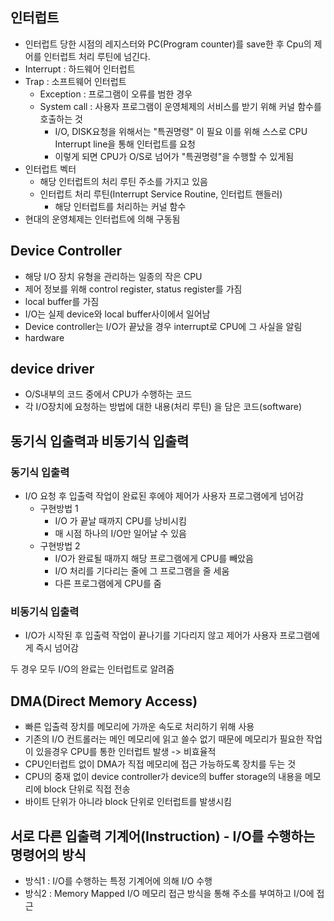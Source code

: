 ## 인터럽트
  - 인터럽트 당한 시점의 레지스터와 PC(Program counter)를 save한 후 Cpu의 제어를 인터럽트 처리 루틴에 넘긴다.
  - Interrupt : 하드웨어 인터럽트
  - Trap : 소프트웨어 인터럽트
    - Exception : 프로그램이 오류를 범한 경우
    - System call : 사용자 프로그램이 운영체제의 서비스를 받기 위해 커널 함수를 호출하는 것
      - I/O, DISK요청을 위해서는 "특권명령" 이 필요 이를 위해 스스로 CPU Interrupt line을 통해 인터럽트를 요청
      - 이렇게 되면 CPU가 O/S로 넘어가 "특권명령"을 수행할 수 있게됨  
  - 인터럽트 벡터 
    - 해당 인터럽트의 처리 루틴 주소를 가지고 있음
    - 인터럽트 처리 루틴(Interrupt Service Routine, 인터럽트 핸들러)
      - 해당 인터럽트를 처리하는 커널 함수 
  - 현대의 운영체제는 인터럽트에 의해 구동됨


## Device Controller 
- 해당 I/O 장치 유형을 관리하는 일종의 작은 CPU
- 제어 정보를 위해 control register, status register를 가짐
- local buffer를 가짐
- I/O는 실제 device와 local buffer사이에서 일어남
- Device controller는 I/O가 끝났을 경우 interrupt로 CPU에 그 사실을 알림
- hardware

## device driver 
  - O/S내부의 코드 중에서 CPU가 수행하는 코드
  - 각 I/O장치에 요청하는 방법에 대한 내용(처리 루틴) 을 담은 코드(software)


## 동기식 입출력과 비동기식 입출력
### 동기식 입출력
- I/O 요청 후 입출력 작업이 완료된 후에야 제어가 사용자 프로그램에게 넘어감
  - 구현방법 1 
    - I/O 가 끝날 때까지 CPU를 낭비시킴
    - 매 시점 하나의 I/O만 일어날 수 있음
  - 구현방법 2
    - I/O가 완료될 때까지 해당 프로그램에게 CPU를 빼았음
    - I/O 처리를 기다리는 줄에 그 프로그램을 줄 세움
    - 다른 프로그램에게 CPU를 줌
### 비동기식 입출력
- I/O가 시작된 후 입출력 작업이 끝나기를 기다리지 않고 제어가 사용자 프로그램에게 즉시 넘어감
  
두 경우 모두 I/O의 완료는 인터럽트로 알려줌


## DMA(Direct Memory Access)
- 빠른 입출력 장치를 메모리에 가까운 속도로 처리하기 위해 사용
- 기존의 I/O 컨트롤러는 메인 메모리에 읽고 쓸수 없기 때문에 메모리가 필요한 작업이 있을경우 CPU를 통한 인터럽트 발생 -> 비효율적
- CPU인터럽트 없이 DMA가 직접 메모리에 접근 가능하도록 장치를 두는 것 
- CPU의 중재 없이 device controller가 device의 buffer storage의 내용을 메모리에 block 단위로 직접 전송
- 바이트 단위가 아니라 block 단위로 인터럽트를 발생시킴

## 서로 다른 입출력 기계어(Instruction) - I/O를 수행하는 명령어의 방식
- 방식1 : I/O를 수행하는 특정 기계어에 의해 I/O 수행
- 방식2 : Memory Mapped I/O 메모리 접근 방식을 통해 주소를 부여하고 I/O에 접근 
